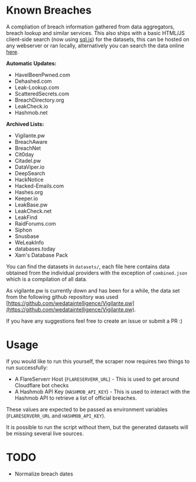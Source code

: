 # Known Breaches
A compliation of breach information gathered from data aggregators, breach lookup and similar services. This also ships with a basic HTML/JS client-side search (now using [sql.js](https://sql.js.org/#/)) for the datasets, this can be hosted on any webserver or ran locally, alternatively you can search the data online [here](https://breaches.dls.sh/).

**Automatic Updates:**
 - HaveIBeenPwned.com
 - Dehashed.com
 - Leak-Lookup.com
 - ScatteredSecrets.com
 - BreachDirectory.org
 - LeakCheck.io
 - Hashmob.net

**Archived Lists:**
 - Vigilante.pw
 - BreachAware
 - BreachNet
 - Cit0day
 - Citadel.pw
 - DataViper.io
 - DeepSearch
 - HackNotice
 - Hacked-Emails.com
 - Hashes.org
 - Keeper.io
 - LeakBase.pw
 - LeakCheck.net
 - LeakFind
 - RaidForums.com
 - Siphon
 - Snusbase
 - WeLeakInfo
 - databases.today
 - Xam's Database Pack

You can find the datasets in `datasets/`, each file here contains data obtained from the individual providers with the exception of `combined.json` which is a compilation of all data.

As vigilante.pw is currently down and has been for a while, the data set from the following github repository was used [https://github.com/wedataintelligence/Vigilante.pw](https://github.com/wedataintelligence/Vigilante.pw).

If you have any suggestions feel free to create an issue or submit a PR :)

# Usage
If you would like to run this yourself, the scraper now requires two things to run successfully:
 - A FlareServerr Host (`FLARESERVERR_URL`) - This is used to get around Cloudflare bot checks
 - A Hashmob API Key (`HASHMOB_API_KEY`) - This is used to interact with the Hashmob API to retrieve a list of official breaches.

These values are expected to be passed as environment variables (`FLARESERVERR_URL` and `HASHMOB_API_KEY`).

It is possible to run the script without them, but the generated datasets will be missing several live sources.

# TODO
 - Normalize breach dates